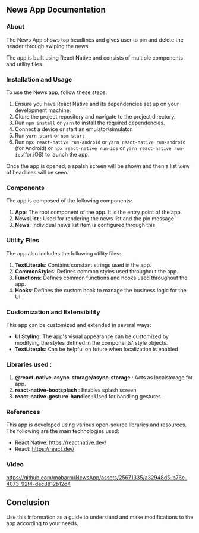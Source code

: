 ## News App Documentation

### About

The News App shows top headlines and gives user to pin and delete the header through swiping the news

The app is built using React Native and consists of multiple components and utility files.

### Installation and Usage

To use the News app, follow these steps:

1. Ensure you have React Native and its dependencies set up on your development machine.
2. Clone the project repository and navigate to the project directory.
3. Run `npm install` or `yarn` to install the required dependencies.
4. Connect a device or start an emulator/simulator.
5. Run `yarn start` or `npm start`
6. Run `npx react-native run-android` or `yarn react-native run-android` (for Android) or `npx react-native run-ios` or `yarn react-native run-ios`(for iOS) to launch the app.

Once the app is opened, a spalsh screen will be shown and then a list view of headlines will be seen.

### Components

The app is composed of the following components:

1. **App**: The root component of the app. It is the entry point of the app.
2. **NewsList** : Used for rendering the news list and the pin message
3. **News**: Individual news list item is configured through this.

### Utility Files

The app also includes the following utility files:

1. **TextLiterals**: Contains constant strings used in the app.
2. **CommonStyles**: Defines common styles used throughout the app.
3. **Functions**: Defines common functions and hooks used throughout the app.
4. **Hooks**: Defines the custom hook to manage the business logic for the UI.

### Customization and Extensibility

This app can be customized and extended in several ways:

- **UI Styling**: The app's visual appearance can be customized by modifying the styles defined in the components' style objects.
- **TextLiterals**: Can be helpful on future when localization is enabled

### Libraries used :

1. **@react-native-async-storage/async-storage** : Acts as localstorage for app.
2. **react-native-bootsplash** : Enables splash screen
3. **react-native-gesture-handler** : Used for handling gestures.

### References

This app is developed using various open-source libraries and resources. The following are the main technologies used:

- React Native: https://reactnative.dev/
- React: https://react.dev/

###  Video



https://github.com/mabarm/NewsApp/assets/25671335/a32948d5-b76c-4073-92f4-dec8812b12d4


## Conclusion

Use this information as a guide to understand and make modifications to the app according to your needs.
